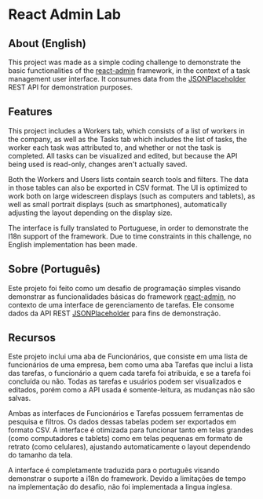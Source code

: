 # React Admin Lab


## About (English)

This project was made as a simple coding challenge to demonstrate the 
basic functionalities of the [react-admin](https://marmelab.com/react-admin/) framework, in the context of 
a task management user interface. It consumes data from the 
[JSONPlaceholder](https://jsonplaceholder.typicode.com/) REST API
for demonstration purposes.

## Features

This project includes a Workers tab, which consists of a list of workers
in the company, as well as the Tasks tab which includes the list of tasks,
the worker each task was attributed to, and whether or not the task is completed.
All tasks can be visualized and edited, but because the API being used is
read-only, changes aren't actually saved. 

Both the Workers and Users lists contain search tools and filters. The data
in those tables can also be exported in CSV format. The UI is optimized to work
both on large widescreen displays (such as computers and tablets), as well
as small portrait displays (such as smartphones), automatically adjusting the
layout depending on the display size.

The interface is fully translated to Portuguese, in order to demonstrate the
I18n support of the framework. Due to time constraints in this challenge, 
no English implementation has been made.

## Sobre (Português)

Este projeto foi feito como um desafio de programação simples visando demonstrar
as funcionalidades básicas do framework [react-admin](https://marmelab.com/react-admin/), no contexto de uma interface
de gerenciamento de tarefas. Ele consome dados da API REST 
[JSONPlaceholder](https://jsonplaceholder.typicode.com/) para fins de demonstração.

## Recursos

Este projeto inclui uma aba de Funcionários, que consiste em uma lista de
funcionários de uma empresa, bem como uma aba Tarefas que inclui a lista
das tarefas, o funcionário a quem cada tarefa foi atribuída, e se a tarefa
foi concluída ou não. Todas as tarefas e usuários podem ser visualizados e 
editados, porém como a API usada é somente-leitura, as mudanças não são
salvas.

Ambas as interfaces de Funcionários e Tarefas possuem ferramentas de pesquisa
e filtros. Os dados dessas tabelas podem ser exportados em formato CSV. A
interface é otimizada para funcionar tanto em telas grandes (como computadores
e tablets) como em telas pequenas em formato de retrato (como celulares), 
ajustando automaticamente o layout dependendo do tamanho da tela.

A interface é completamente traduzida para o português visando demonstrar o
suporte a i18n do framework. Devido a limitações de tempo na implementação
do desafio, não foi implementada a lingua inglesa.
